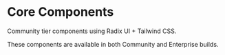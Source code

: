 # Core Components

Community tier components using Radix UI + Tailwind CSS.

These components are available in both Community and Enterprise builds.
